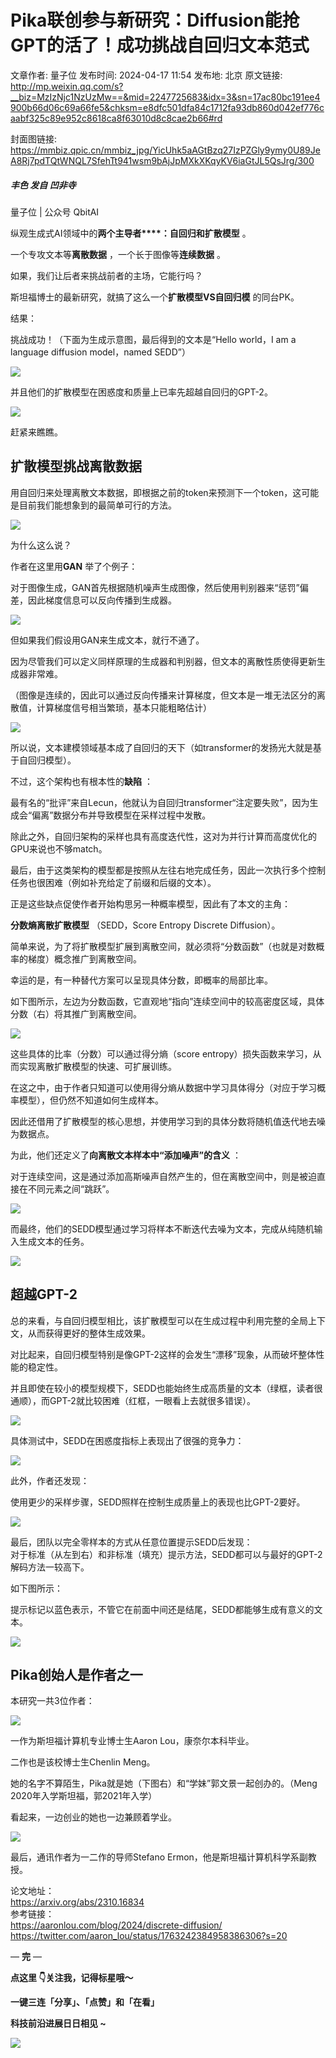 # Pika联创参与新研究：Diffusion能抢GPT的活了！成功挑战自回归文本范式

文章作者: 量子位
发布时间: 2024-04-17 11:54
发布地: 北京
原文链接: http://mp.weixin.qq.com/s?__biz=MzIzNjc1NzUzMw==&mid=2247725683&idx=3&sn=17ac80bc191ee4900b66d06c69a66fe5&chksm=e8dfc501dfa84c1712fa93db860d042ef776caabf325c89e952c8618ca8f63010d8c8cae2b66#rd

封面图链接: https://mmbiz.qpic.cn/mmbiz_jpg/YicUhk5aAGtBzq27IzPZGly9ymy0U89JeA8Rj7pdTQtWNQL7SfehTt941wsm9bAjJpMXkXKqyKV6iaGtJL5QsJrg/300

##### 丰色 发自 凹非寺  
量子位 | 公众号 QbitAI

纵观生成式AI领域中的**两个主导者****：自回归和扩散模型** 。

一个专攻文本等**离散数据** ，一个长于图像等**连续数据** 。

如果，我们让后者来挑战前者的主场，它能行吗？

斯坦福博士的最新研究，就搞了这么一个**扩散模型VS自回归模** 的同台PK。

结果：

挑战成功！（下面为生成示意图，最后得到的文本是“Hello world，I am a language diffusion model，named
SEDD”）

![](https://mmbiz.qpic.cn/mmbiz_gif/YicUhk5aAGtBzq27IzPZGly9ymy0U89Jemvhziaq5yW5ej1zIuWXWadNa69X7oTeiaHobGEGXkXDiaZBV90lzzx6QA/640?wx_fmt=gif&from=appmsg)

并且他们的扩散模型在困惑度和质量上已率先超越自回归的GPT-2。

![](https://mmbiz.qpic.cn/mmbiz_png/YicUhk5aAGtBzq27IzPZGly9ymy0U89JeLkhicL8w7CXDvuzicAuykBnltUngD6HFLxxlia7vugicsZVSr2iazKicKYaA/640?wx_fmt=png&from=appmsg)

赶紧来瞧瞧。  

## 扩散模型挑战离散数据

用自回归来处理离散文本数据，即根据之前的token来预测下一个token，这可能是目前我们能想象到的最简单可行的方法。

![](https://mmbiz.qpic.cn/mmbiz_png/YicUhk5aAGtBzq27IzPZGly9ymy0U89Jen035av4ZwxBwrhVsibSMvIkQ3s8G2k5LBOxZiavQlqNp7ibTyolXjWloA/640?wx_fmt=png&from=appmsg)

为什么这么说？

作者在这里用**GAN** 举了个例子：

对于图像生成，GAN首先根据随机噪声生成图像，然后使用判别器来“惩罚”偏差，因此梯度信息可以反向传播到生成器。

![](https://mmbiz.qpic.cn/mmbiz_png/YicUhk5aAGtBzq27IzPZGly9ymy0U89JexU40ic4I8NKZ4GcIQwhKqGMbrgP83m9SRlSRrjdHvodLWia5n36JFqOw/640?wx_fmt=png&from=appmsg)

但如果我们假设用GAN来生成文本，就行不通了。

因为尽管我们可以定义同样原理的生成器和判别器，但文本的离散性质使得更新生成器非常难。

（图像是连续的，因此可以通过反向传播来计算梯度，但文本是一堆无法区分的离散值，计算梯度信号相当繁琐，基本只能粗略估计）

![](https://mmbiz.qpic.cn/mmbiz_png/YicUhk5aAGtBzq27IzPZGly9ymy0U89JewWY5w5xyAXwhEqtkic5asmvJYXrbib10VNXBNhUP9UIXAG7GHOEPNeQg/640?wx_fmt=png&from=appmsg)

所以说，文本建模领域基本成了自回归的天下（如transformer的发扬光大就是基于自回归模型）。

不过，这个架构也有根本性的**缺陷** ：

最有名的“批评”来自Lecun，他就认为自回归transformer“注定要失败”，因为生成会“偏离”数据分布并导致模型在采样过程中发散。

除此之外，自回归架构的采样也具有高度迭代性，这对为并行计算而高度优化的GPU来说也不够match。

最后，由于这类架构的模型都是按照从左往右地完成任务，因此一次执行多个控制任务也很困难（例如补充给定了前缀和后缀的文本）。

正是这些缺点促使作者开始构思另一种概率模型，因此有了本文的主角：

**分数熵离散扩散模型** （SEDD，Score Entropy Discrete Diffusion）。

简单来说，为了将扩散模型扩展到离散空间，就必须将“分数函数”（也就是对数概率的梯度）概念推广到离散空间。

幸运的是，有一种替代方案可以呈现具体分数，即概率的局部比率。

如下图所示，左边为分数函数，它直观地“指向”连续空间中的较高密度区域，具体分数（右）将其推广到离散空间。

![](https://mmbiz.qpic.cn/mmbiz_png/YicUhk5aAGtBzq27IzPZGly9ymy0U89JevY0QYdQjBFKZouxZO7BTwbNcZDRWvL4W8tAvI3oKKhn7Wy7d8TicwDw/640?wx_fmt=png&from=appmsg)

这些具体的比率（分数）可以通过得分熵（score entropy）损失函数来学习，从而实现离散扩散模型的快速、可扩展训练。

在这之中，由于作者只知道可以使用得分熵从数据中学习具体得分（对应于学习概率模型），但仍然不知道如何生成样本。

因此还借用了扩散模型的核心思想，并使用学习到的具体分数将随机值迭代地去噪为数据点。

为此，他们还定义了**向离散文本样本中“添加噪声”的含义** ：

对于连续空间，这是通过添加高斯噪声自然产生的，但在离散空间中，则是被迫直接在不同元素之间“跳跃”。

![](https://mmbiz.qpic.cn/mmbiz_gif/YicUhk5aAGtBzq27IzPZGly9ymy0U89JeqErJK9H6RGBK87dhCAiahRXvUk1dQcXI1kelCSD0CAoa6jTZ9oDwsag/640?wx_fmt=gif&from=appmsg)

而最终，他们的SEDD模型通过学习将样本不断迭代去噪为文本，完成从纯随机输入生成文本的任务。

![](https://mmbiz.qpic.cn/mmbiz_gif/YicUhk5aAGtBzq27IzPZGly9ymy0U89JeBqYoMBuN1b30GMdSibF17yHANFibl52JN6dN5PPXLCtubttkGBmdCoCw/640?wx_fmt=gif&from=appmsg)

## 超越GPT-2

总的来看，与自回归模型相比，该扩散模型可以在生成过程中利用完整的全局上下文，从而获得更好的整体生成效果。

对比起来，自回归模型特别是像GPT-2这样的会发生“漂移”现象，从而破坏整体性能的稳定性。

并且即使在较小的模型规模下，SEDD也能始终生成高质量的文本（绿框，读者很通顺），而GPT-2就比较困难（红框，一眼看上去就很多错误）。

![](https://mmbiz.qpic.cn/mmbiz_png/YicUhk5aAGtBzq27IzPZGly9ymy0U89Je7nNJdmdjwwQD126zAKYJibyZjaibzWGBNpryV9icqSu8aPP0hMGscsP5w/640?wx_fmt=png&from=appmsg)

具体测试中，SEDD在困惑度指标上表现出了很强的竞争力：

![](https://mmbiz.qpic.cn/mmbiz_png/YicUhk5aAGtBzq27IzPZGly9ymy0U89Jeibrd3S8PY1hg3pxNSZ7Hl6BznlBNiawJrPeiaB0a7RcRwN44txftJpB2w/640?wx_fmt=png&from=appmsg)

此外，作者还发现：

使用更少的采样步骤，SEDD照样在控制生成质量上的表现也比GPT-2要好。

![](https://mmbiz.qpic.cn/mmbiz_png/YicUhk5aAGtBzq27IzPZGly9ymy0U89JeFqHhn05XZH6AnRQfALrO9L50VW8hUEy2Y5rESkQSjFGFTmQCPjfWIg/640?wx_fmt=png&from=appmsg)

最后，团队以完全零样本的方式从任意位置提示SEDD后发现：  
对于标准（从左到右）和非标准（填充）提示方法，SEDD都可以与最好的GPT-2解码方法一较高下。

如下图所示：

提示标记以蓝色表示，不管它在前面中间还是结尾，SEDD都能够生成有意义的文本。

![](https://mmbiz.qpic.cn/mmbiz_png/YicUhk5aAGtBzq27IzPZGly9ymy0U89JeXqacRlWewzIPODlxfwjuAYOKccMGx5Mj435lXQZ22AJYglDNTM5vrA/640?wx_fmt=png&from=appmsg)

## Pika创始人是作者之一

本研究一共3位作者：

![](https://mmbiz.qpic.cn/mmbiz_png/YicUhk5aAGtBzq27IzPZGly9ymy0U89JeOj4tUnFqBYaHhNxDzzAiboeLhQWvxibs1HicDNDPnVZXMQYWL7t6kNnWw/640?wx_fmt=png&from=appmsg)

一作为斯坦福计算机专业博士生Aaron Lou，康奈尔本科毕业。

二作也是该校博士生Chenlin Meng。

她的名字不算陌生，Pika就是她（下图右）和“学妹”郭文景一起创办的。（Meng 2020年入学斯坦福，郭2021年入学）

看起来，一边创业的她也一边兼顾着学业。

![](https://mmbiz.qpic.cn/mmbiz_png/YicUhk5aAGtBzq27IzPZGly9ymy0U89JeRqwU3MAoXPpdUp1GVHbqyM9TcYzs4kzxEH0vwowgysDKEicpEcPlhrA/640?wx_fmt=png&from=appmsg)

最后，通讯作者为一二作的导师Stefano Ermon，他是斯坦福计算机科学系副教授。

论文地址：  
https://arxiv.org/abs/2310.16834  
参考链接：  
https://aaronlou.com/blog/2024/discrete-diffusion/  
https://twitter.com/aaron_lou/status/1763242384958386306?s=20

— **完** —

**点这里 👇关注我，记得标星哦～**

**一键三连「分享」、「点赞」和「在看」**

**科技前沿进展日日相见 ~**

![](https://mmbiz.qpic.cn/mmbiz_svg/g9RQicMD01M0tYoRQT2cMQRmPS5ZDyrrfzeksiay90KaDzlGBH61icqHxmgFKfvfXtVuwTHV740CDLAaXU1LIfZyoJEpYKcRIiaE/640?wx_fmt=svg)

